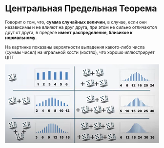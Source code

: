 # Центральная Предельная Теорема

Говорит о том, что, **сумма случайных величин**, в случае, если они независимы и не влияют на друг друга, при этом не сильно отличаются друг от друга, в пределе **имеет распределение, близикое к нормальному**.

На картинке показаны вероятности выпадения какого-либо числа (суммы чисел) на игральной кости (костях), что хорошо иллюстрирует ЦПТ

![](./images/ЦПТ.png)
